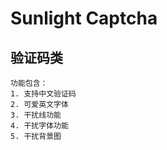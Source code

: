 Sunlight Captcha
===============================
验证码类
----------------------------
```
功能包含：
1. 支持中文验证码
2. 可爱英文字体
3. 干扰线功能
4. 干扰字体功能
5. 干扰背景图
```